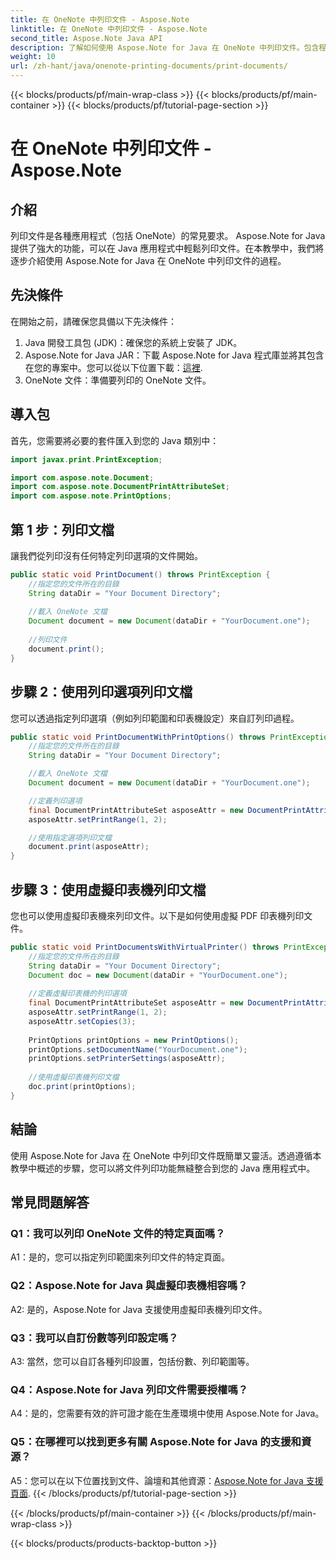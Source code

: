 ```yaml
---
title: 在 OneNote 中列印文件 - Aspose.Note
linktitle: 在 OneNote 中列印文件 - Aspose.Note
second_title: Aspose.Note Java API
description: 了解如何使用 Aspose.Note for Java 在 OneNote 中列印文件。包含程式碼範例和可自訂選項的逐步指南。
weight: 10
url: /zh-hant/java/onenote-printing-documents/print-documents/
---
```


{{< blocks/products/pf/main-wrap-class >}}
{{< blocks/products/pf/main-container >}}
{{< blocks/products/pf/tutorial-page-section >}}

# 在 OneNote 中列印文件 - Aspose.Note

## 介紹

列印文件是各種應用程式（包括 OneNote）的常見要求。 Aspose.Note for Java 提供了強大的功能，可以在 Java 應用程式中輕鬆列印文件。在本教學中，我們將逐步介紹使用 Aspose.Note for Java 在 OneNote 中列印文件的過程。

## 先決條件

在開始之前，請確保您具備以下先決條件：

1. Java 開發工具包 (JDK)：確保您的系統上安裝了 JDK。
2.  Aspose.Note for Java JAR：下載 Aspose.Note for Java 程式庫並將其包含在您的專案中。您可以從以下位置下載：[這裡](https://releases.aspose.com/note/java/).
3. OneNote 文件：準備要列印的 OneNote 文件。

## 導入包

首先，您需要將必要的套件匯入到您的 Java 類別中：

```java
import javax.print.PrintException;

import com.aspose.note.Document;
import com.aspose.note.DocumentPrintAttributeSet;
import com.aspose.note.PrintOptions;
```

## 第 1 步：列印文檔

讓我們從列印沒有任何特定列印選項的文件開始。

```java
public static void PrintDocument() throws PrintException {
    //指定您的文件所在的目錄
    String dataDir = "Your Document Directory";
    
    //載入 OneNote 文檔
    Document document = new Document(dataDir + "YourDocument.one");
    
    //列印文件
    document.print();
}
```

## 步驟 2：使用列印選項列印文檔

您可以透過指定列印選項（例如列印範圍和印表機設定）來自訂列印過程。

```java
public static void PrintDocumentWithPrintOptions() throws PrintException {
    //指定您的文件所在的目錄
    String dataDir = "Your Document Directory";

    //載入 OneNote 文檔
    Document document = new Document(dataDir + "YourDocument.one");

    //定義列印選項
    final DocumentPrintAttributeSet asposeAttr = new DocumentPrintAttributeSet("Microsoft XPS Document Writer");
    asposeAttr.setPrintRange(1, 2);

    //使用指定選項列印文檔
    document.print(asposeAttr);
}
```

## 步驟 3：使用虛擬印表機列印文檔

您也可以使用虛擬印表機來列印文件。以下是如何使用虛擬 PDF 印表機列印文件。

```java
public static void PrintDocumentsWithVirtualPrinter() throws PrintException {
    //指定您的文件所在的目錄
    String dataDir = "Your Document Directory";
    Document doc = new Document(dataDir + "YourDocument.one");
     
    //定義虛擬印表機的列印選項
    final DocumentPrintAttributeSet asposeAttr = new DocumentPrintAttributeSet("doPDF 8");
    asposeAttr.setPrintRange(1, 2);
    asposeAttr.setCopies(3);
     
    PrintOptions printOptions = new PrintOptions();
    printOptions.setDocumentName("YourDocument.one");
    printOptions.setPrinterSettings(asposeAttr);
      
    //使用虛擬印表機列印文檔
    doc.print(printOptions);
}
```

## 結論

使用 Aspose.Note for Java 在 OneNote 中列印文件既簡單又靈活。透過遵循本教學中概述的步驟，您可以將文件列印功能無縫整合到您的 Java 應用程式中。

## 常見問題解答

### Q1：我可以列印 OneNote 文件的特定頁面嗎？

A1：是的，您可以指定列印範圍來列印文件的特定頁面。

### Q2：Aspose.Note for Java 與虛擬印表機相容嗎？

A2: 是的，Aspose.Note for Java 支援使用虛擬印表機列印文件。

### Q3：我可以自訂份數等列印設定嗎？

A3: 當然，您可以自訂各種列印設置，包括份數、列印範圍等。

### Q4：Aspose.Note for Java 列印文件需要授權嗎？

A4：是的，您需要有效的許可證才能在生產環境中使用 Aspose.Note for Java。

### Q5：在哪裡可以找到更多有關 Aspose.Note for Java 的支援和資源？

 A5：您可以在以下位置找到文件、論壇和其他資源：[Aspose.Note for Java 支援頁面](https://forum.aspose.com/c/note/28).
{{< /blocks/products/pf/tutorial-page-section >}}

{{< /blocks/products/pf/main-container >}}
{{< /blocks/products/pf/main-wrap-class >}}

{{< blocks/products/products-backtop-button >}}
